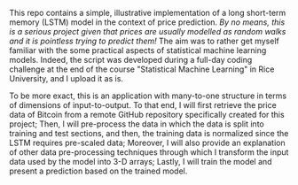 This repo contains a simple, illustrative implementation of a long short-term memory (LSTM) model in the context of price prediction. *By no means, this is a serious project given that prices are usually modelled as random walks and it is pointless trying to predict them!* The aim was to rather get myself familiar with the some practical aspects of statistical machine learning models. Indeed, the script was developed during a full-day coding challenge at the end of the course "Statistical Machine Learning" in Rice University, and I upload it as is.

To be more exact, this is an application with many-to-one structure in terms of dimensions of input-to-output. To that end, I will first retrieve the price data of Bitcoin from a remote GitHub repository specifically created for this project; Then, I will pre-process the data in which the data is split into training and test sections, and then, the training data is normalized since the LSTM requires pre-scaled data; Moreover, I will also provide an explanation of other data pre-processing techniques through which I transform the input data used by the model into 3-D arrays; Lastly, I will train the model and present a prediction based on the trained model.
